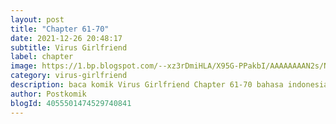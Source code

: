```yaml
---
layout: post 
title: "Chapter 61-70"
date: 2021-12-26 20:48:17
subtitle: Virus Girlfriend
label: chapter
image: https://1.bp.blogspot.com/--xz3rDmiHLA/X95G-PPakbI/AAAAAAAAN2s/Nj6id6FidBU6igik45EJ-Z_Q4-yqgX7FQCLcBGAsYHQ/s72-c/my-girlfriend-is-a-zombie-193x278.webp
category: virus-girlfriend
description: baca komik Virus Girlfriend Chapter 61-70 bahasa indonesia 
author: Postkomik
blogId: 4055501474529740841
---
```

